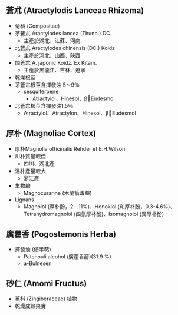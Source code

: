 ## 蒼朮 (Atractylodis Lanceae Rhizoma)
- 菊科 (Compositae)
- 茅蒼朮 Aractylodes lancea (Thunb.) DC.
	- 主產於湖北、江蘇、河南
- 北蒼朮 Aractylodes chinensis (DC.) Koidz 
	- 主產於河北、山西、陝西
- 關蒼朮 A. japonic Koidz. Ex Kitam.
	- 主產於黑龍江、吉林、遼寧
- 乾燥根莖
- 茅蒼朮根莖含揮發油 5〜9％
	- sesquiterpene 
		- Atractylol、Hinesol、βEudesmo
- 北蒼朮根莖含揮發油1.5％
	- Atractylol、Atractylon、Hinesol、βEudesmol
## 厚朴 (Magnoliae Cortex)
- 厚朴Magnolia officinalis Rehder et E.H.Wilson
- 川朴質量較佳
	- 四川、湖北產
- 溫朴產量較大
	- 浙江產
- 生物鹼
	- Magnocurarine (木蘭箭毒鹼) 
- Lignans
	- Magnolol (厚朴酚，2－11%)、Honokiol (和厚朴酚，0.3-4.6%)、 Tetrahydromagnolol (四氫厚朴酚)、Isomagnolol (異厚朴酚)
## 廣藿香 (Pogostemonis Herba)
- 揮發油 (倍半萜)
	- Patchouli alcohol (廣藿香醇)(31.9 %)
	- a-Bulnesen
## 砂仁 (Amomi Fructus)
- 薑科 (Zingiberaceae) 植物
- 乾燥成熟果實